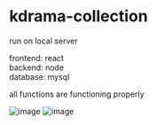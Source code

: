 # kdrama-collection
run on local server


frontend: react <br>
backend: node<br>
database: mysql<br>

all functions are functioning properly

![image](https://github.com/chongjiayee0156/kdrama-collection/assets/126530325/d7979c29-c03b-41db-8959-311eef6c7884)
![image](https://github.com/chongjiayee0156/kdrama-collection/assets/126530325/cb98fe0d-13e6-49cf-b799-f64a4d3fdeac)
